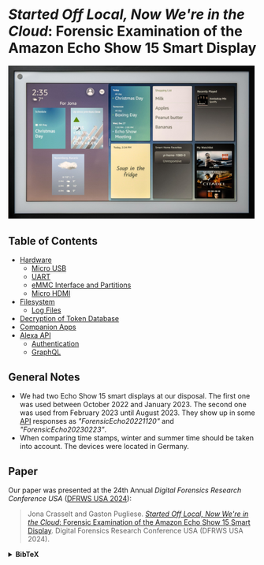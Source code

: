
# *Started Off Local, Now We're in the Cloud*: Forensic Examination of the Amazon Echo Show 15 Smart Display

<a href="./docs/assets/IMG_0494_edit.jpg">
<img src="./docs/assets/IMG_0494_edit.jpg" width="500" alt="Micro USB port and power jack.">
</a>

## Table of Contents
- [Hardware](./docs/hardware.md)
  - [Micro USB](./docs/micro-usb.md)
  - [UART](./docs/uart.md)
  - [eMMC Interface and Partitions](./docs/emmc.md)
  - [Micro HDMI](./docs/micro-hdmi.md)
- [Filesystem](./docs/filesystem/)
  - [Log Files](./docs/filesystem/log-files.md)
- [Decryption of Token Database](./docs/filesystem/token-db.md)
- [Companion Apps](./docs/companion-apps.md)
- [Alexa API](./docs/api.md)
  - [Authentication](./docs/api.md#authentication)
  - [GraphQL](./docs/api.md#graphql)

## General Notes
- We had two Echo Show 15 smart displays at our disposal. The first one was used
  between October 2022 and January 2023. The second one was used from February
  2023 until August 2023. They show up in some [API](./docs/api.md) responses as
  *"ForensicEcho20221120"* and *"ForensicEcho20230223"*.
- When comparing time stamps, winter and summer time should be taken into
  account. The devices were located in Germany.

## Paper

Our paper was presented at the 24th Annual _Digital Forensics Research Conference USA_ ([DFRWS USA 2024](https://dfrws.org/presentation/started-off-local-now-were-in-the-cloud-forensic-examination-of-the-amazon-echo-show-15-smart-display/)):

> Jona Crasselt and Gaston Pugliese.
> [_Started Off Local, Now We're in the Cloud_: Forensic Examination of the Amazon Echo Show 15 Smart Display](https://dfrws.org/wp-content/uploads/2024/07/dfrws-usa-2024-echo-show-15.pdf). Digital Forensics Research Conference USA (DFRWS USA 2024).

<details>
<summary><b>BibTeX</b></summary>

```bibtex
@inproceedings{crasselt2024echo, 
    title = {{Started Off Local, Now We’re in the Cloud: Forensic Examination of the Amazon Echo Show 15 Smart Display}}, 
    author = {Jona Crasselt and Gaston Pugliese}, 
    year = {2024}, 
    booktitle = {{Digital Forensics Research Conference USA (DFRWS USA 2024)}}, 
    url = {https://dfrws.org/wp-content/uploads/2024/07/dfrws-usa-2024-echo-show-15.pdf} 
}
```

</details>